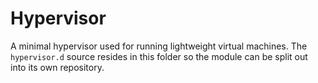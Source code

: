 # Hypervisor

A minimal hypervisor used for running lightweight virtual machines.  The
`hypervisor.d` source resides in this folder so the module can be split
out into its own repository.
